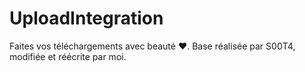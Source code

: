 # UploadIntegration
Faites vos téléchargements avec beauté ❤️. Base réalisée par S00T4, modifiée et réécrite par moi.
